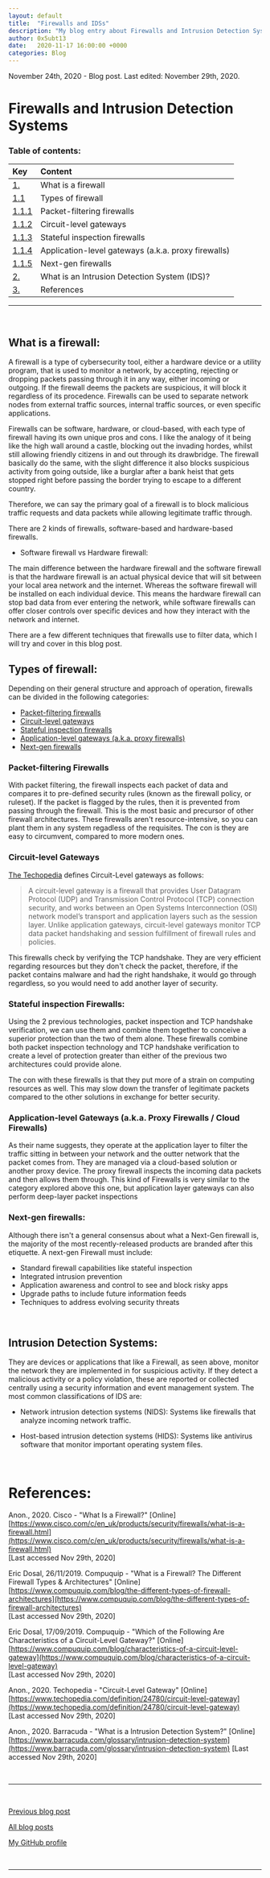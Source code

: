 ```yaml
---
layout: default
title:  "Firewalls and IDSs"
description: "My blog entry about Firewalls and Intrusion Detection Systems"
author: 0x5ubt13
date:   2020-11-17 16:00:00 +0000
categories: Blog
---
```


November 24th, 2020 - Blog post. Last edited: November 29th, 2020.

# Firewalls and Intrusion Detection Systems

### Table of contents:



|           Key                         |                      Content                        |
|:------------------------------------- |:----------------------------                        |
| <a href="#firewall">1.</a>            | What is a firewall                                  |
| <a href="#types">1.1</a>              | Types of firewall                                   |
| <a href="#filter">1.1.1</a>           | Packet-filtering firewalls                          |
| <a href="#gateways"> 1.1.2 </a>       | Circuit-level gateways                              |
| <a href="#stateful">1.1.3</a>         | Stateful inspection firewalls                       |
| <a href="#app">1.1.4</a>              | Application-level gateways (a.k.a. proxy firewalls) |
| <a href="#next">1.1.5</a>             | Next-gen firewalls                                  |
| <a href="#ids">2.</a>                 | What is an Intrusion Detection System (IDS)?        |
| <a href="#refs">3.</a>                | References                                          |

---

<p>&nbsp;</p>

## <a id="firewall"></a> What is a firewall:
A firewall is a type of cybersecurity tool, either a hardware device or a utility program, that is used to monitor a network, by accepting, rejecting or dropping packets passing through it in any way, either incoming or outgoing. If the firewall deems the packets are suspicious, it will block it regardless of its procedence. Firewalls can be used to separate network nodes from external traffic sources, internal traffic sources, or even specific applications. 

Firewalls can be software, hardware, or cloud-based, with each type of firewall having its own unique pros and cons. I like the analogy of it being like the high wall around a castle, blocking out the invading hordes, whilst still allowing friendly citizens in and out through its drawbridge. The firewall basically do the same, with the slight difference it also blocks suspicious activity from going outside, like a burglar after a bank heist that gets stopped right before passing the border trying to escape to a different country.

Therefore, we can say the primary goal of a firewall is to block malicious traffic requests and data packets while allowing legitimate traffic through.

There are 2 kinds of firewalls, software-based and hardware-based firewalls.

- Software firewall vs Hardware firewall:

The main difference between the hardware firewall and the software firewall is that the hardware firewall is an actual physical device that will sit between your local area network and the internet. Whereas the software firewall will be installed on each individual device.
This means the hardware firewall can stop bad data from ever entering the network, while software firewalls can offer closer controls over specific devices and how they interact with the network and internet.

There are a few different techniques that firewalls use to filter data, which I will try and cover in this blog post.

## <a id="types"></a> Types of firewall:
Depending on their general structure and approach of operation, firewalls can be divided in the following categories:

- <a href="#filter">Packet-filtering firewalls</a>
- <a href="#gateways">Circuit-level gateways</a>
- <a href="#stateful">Stateful inspection firewalls</a>
- <a href="#app">Application-level gateways (a.k.a. proxy firewalls)</a>
- <a href="#next">Next-gen firewalls</a>

### <a id="filter"></a> Packet-filtering Firewalls
With packet filtering, the firewall inspects each packet of data and compares it to pre-defined security rules (known as the firewall policy, or ruleset). If the packet is flagged by the rules, then it is prevented from passing through the firewall. This is the most basic and precursor of other firewall architectures. These firewalls aren't resource-intensive, so you can plant them in any system regadless of the requisites. The con is they are easy to circumvent, compared to more modern ones.

### <a id="gateways"></a> Circuit-level Gateways

[The Techopedia](https://www.techopedia.com/definition/24780/circuit-level-gateway) defines Circuit-Level gateways as follows:

>A circuit-level gateway is a firewall that provides User Datagram Protocol (UDP) and Transmission Control Protocol (TCP) connection security, and works between an Open Systems Interconnection (OSI) network model’s transport and application layers such as the session layer. Unlike application gateways, circuit-level gateways monitor TCP data packet handshaking and session fulfillment of firewall rules and policies.

This firewalls check by verifying the TCP handshake. They are very efficient regarding resources but they don't check the packet, therefore, if the packet contains malware and had the right handshake, it would go through regardless, so you would need to add another layer of security.


### <a id="stateful"></a> Stateful inspection Firewalls:
Using the 2 previous technologies, packet inspection and TCP handshake verification, we can use them and combine them together to conceive a superior protection than the two of them alone.
These firewalls combine both packet inspection technology and TCP handshake verification to create a level of protection greater than either of the previous two architectures could provide alone.

The con with these firewalls is that they put more of a strain on computing resources as well. This may slow down the transfer of legitimate packets compared to the other solutions in exchange for better security.


### <a id="app"></a> Application-level Gateways (a.k.a. Proxy Firewalls / Cloud Firewalls)
As their name suggests, they operate at the application layer to filter the traffic sitting in between your network and the outter network that the packet comes from. They are managed via a cloud-based solution or another proxy device. The proxy firewall inspects the incoming data packets and then allows them through. This kind of Firewalls is very similar to the category explored above this one, but application layer gateways can also perform deep-layer packet inspections


### <a id="next"></a> Next-gen firewalls:
Although there isn't a general consensus about what a Next-Gen firewall is, the majority of the most recently-released products are branded after this etiquette. A next-gen Firewall must include:

- Standard firewall capabilities like stateful inspection
- Integrated intrusion prevention
- Application awareness and control to see and block risky apps
- Upgrade paths to include future information feeds
- Techniques to address evolving security threats

<p>&nbsp;</p>

## <a id="ids"></a> Intrusion Detection Systems:
They are devices or applications that like a Firewall, as seen above, monitor the network they are implemented in for suspicious activity. If they detect a malicious activity or a policy violation, these are reported or collected centrally using a security information and event management system. The most common classifications of IDS are:

- Network intrusion detection systems (NIDS): 
Systems like firewalls that analyze incoming network traffic.

- Host-based intrusion detection systems (HIDS): 
Systems like antivirus software that monitor important operating system files.


<p>&nbsp;</p>

# <a id="refs"></a> References:

Anon., 2020. Cisco - "What Is a Firewall?" [Online] \
[https://www.cisco.com/c/en_uk/products/security/firewalls/what-is-a-firewall.html](https://www.cisco.com/c/en_uk/products/security/firewalls/what-is-a-firewall.html) \
[Last accessed Nov 29th, 2020]

Eric Dosal, 26/11/2019. Compuquip - "What is a Firewall? The Different Firewall Types & Architectures" [Online] \
[https://www.compuquip.com/blog/the-different-types-of-firewall-architectures](https://www.compuquip.com/blog/the-different-types-of-firewall-architectures) \
[Last accessed Nov 29th, 2020]

Eric Dosal, 17/09/2019. Compuquip - "Which of the Following Are Characteristics of a Circuit-Level Gateway?" [Online] \
[https://www.compuquip.com/blog/characteristics-of-a-circuit-level-gateway](https://www.compuquip.com/blog/characteristics-of-a-circuit-level-gateway) \
[Last accessed Nov 29th, 2020]

Anon., 2020. Techopedia - "Circuit-Level Gateway" [Online] \
[https://www.techopedia.com/definition/24780/circuit-level-gateway](https://www.techopedia.com/definition/24780/circuit-level-gateway) \
[Last accessed Nov 29th, 2020]

Anon., 2020. Barracuda - "What is a Intrusion Detection System?" [Online] \
[https://www.barracuda.com/glossary/intrusion-detection-system](https://www.barracuda.com/glossary/intrusion-detection-system)
[Last accessed Nov 29th, 2020]

<p>&nbsp;</p>

---

<p>&nbsp;</p>

[Previous blog post](https://0x5ubt13.github.io/blog/2020/11/17/encrypted-mail.html)

[All blog posts](https://0x5ubt13.github.io/)

[My GitHub profile](https://github.com/0x5ubt13)

<p>&nbsp;</p>

---

